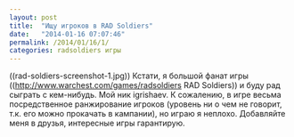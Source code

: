 ```yaml
---
layout: post
title:  "Ищу игроков в RAD Soldiers"
date:   "2014-01-16 07:07:46"
permalink: /2014/01/16/1/
categories: radsoldiers игры
---
```

((rad-soldiers-screenshot-1.jpg))
Кстати, я большой фанат игры ((http://www.warchest.com/games/radsoldiers RAD Soldiers)) и буду рад сыграть с кем-нибудь.
Мой ник igrishaev. К сожалению, в игре весьма посредственное ранжирование игроков (уровень ни о чем не говорит, т.к. его можно прокачать в кампании), но играю я неплохо. Добавляйте меня в друзья, интересные игры гарантирую.


